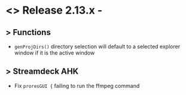 # <> Release 2.13.x - 

## > Functions
- `genProjDirs()` directory selection will default to a selected explorer window if it is the active window

## > Streamdeck AHK
- Fix `proresGUI {` failing to run the ffmpeg command